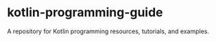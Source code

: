 # kotlin-programming-guide
A repository for Kotlin programming resources, tutorials, and examples. 

